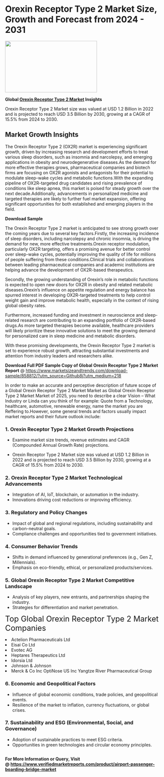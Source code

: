 <H1>Orexin Receptor Type 2 Market Size, Growth and Forecast from 2024 - 2031</H1><img class="aligncenter size-medium wp-image-584254" src="https://thirdeyenews.in/wp-content/uploads/2024/09/Global-Market-Research-300x168.jpeg" alt="" width="300" height="168" /><p><strong>Global&nbsp;<a href="https://www.marketsizeandtrends.com/download-sample/858812/?utm_source=Github8j?utm_medium=218">Orexin Receptor Type 2 Market</a> Insights</strong></p><p>Orexin Receptor Type 2 Market size was valued at USD 1.2 Billion in 2022 and is projected to reach USD 3.5 Billion by 2030, growing at a CAGR of 15.5% from 2024 to 2030.</p><p><h2>Market Growth Insights</h2> <p>The Orexin Receptor Type 2 (OX2R) market is experiencing significant growth, driven by increasing research and development efforts to treat various sleep disorders, such as insomnia and narcolepsy, and emerging applications in obesity and neurodegenerative diseases.As the demand for more effective therapies grows, pharmaceutical companies and biotech firms are focusing on OX2R agonists and antagonists for their potential to modulate sleep-wake cycles and metabolic functions.With the expanding pipeline of OX2R-targeted drug candidates and rising prevalence of conditions like sleep apnea, this market is poised for steady growth over the next decade.Additionally, advancements in personalized medicine and targeted therapies are likely to further fuel market expansion, offering significant opportunities for both established and emerging players in the field.</p> <p><strong>Download Sample</strong></p> <p>The Orexin Receptor Type 2 market is anticipated to see strong growth over the coming years due to several key factors.Firstly, the increasing incidence of sleep disorders, including narcolepsy and chronic insomnia, is driving the demand for new, more effective treatments.Orexin receptor modulation, particularly OX2R targeting, offers a promising avenue for better control over sleep-wake cycles, potentially improving the quality of life for millions of people suffering from these conditions.Clinical trials and collaborations between leading pharmaceutical companies and academic institutions are helping advance the development of OX2R-based therapeutics.</p> <p>Secondly, the growing understanding of Orexin’s role in metabolic functions is expected to open new doors for OX2R in obesity and related metabolic diseases.Orexin’s influence on appetite regulation and energy balance has spurred interest in developing OX2R-targeted treatments to help control weight gain and improve metabolic health, especially in the context of rising global obesity rates.</p> <p>Furthermore, increased funding and investment in neuroscience and sleep-related research are contributing to an expanding portfolio of OX2R-based drugs.As more targeted therapies become available, healthcare providers will likely prioritize these innovative solutions to meet the growing demand for personalized care in sleep medicine and metabolic disorders.</p> <p>With these promising developments, the Orexin Receptor Type 2 market is set to experience robust growth, attracting substantial investments and attention from industry leaders and researchers alike.</p> <p><span class=""><strong>Download Full PDF Sample Copy of Global Orexin Receptor Type 2 Market Report</strong> @ <a href="https://www.marketsizeandtrends.com/download-sample/858812/?utm_source=Github8j?utm_medium=218" target="_blank">https://www.marketsizeandtrends.com/download-sample/858812/?utm_source=Github8j?utm_medium=218</a></span></p><p>In order to make an accurate and perceptive description of future scope of a Global&nbsp;Orexin Receptor Type 2 Market Market as Global&nbsp;Orexin Receptor Type 2 Market Market of 2025, you need to describe a clear Vision &ndash; What Industry or Linda can you think of for example: Quote from a Technology, healthcare, automotive, renewable energy, name the market you are Reffering to.However, some general trends and factors usually impact market reports and their future outlook include:</p><h3>1.&nbsp;<strong>Orexin Receptor Type 2 Market Growth Projections</strong></h3><ul><li>Examine market size trends, revenue estimates and CAGR (Compounded Annual Growth Rate) projections.</li><li><p>Orexin Receptor Type 2 Market size was valued at USD 1.2 Billion in 2022 and is projected to reach USD 3.5 Billion by 2030, growing at a CAGR of 15.5% from 2024 to 2030.</p></li></ul><h3>2.&nbsp;<strong>Orexin Receptor Type 2 Market Technological Advancements</strong></h3><ul><li>Integration of AI, IoT, blockchain, or automation in the industry.</li><li>Innovations driving cost reductions or improving efficiency.</li></ul><h3>3.&nbsp;<strong>Regulatory and Policy Changes</strong></h3><ul><li>Impact of global and regional regulations, including sustainability and carbon-neutral goals.</li><li>Compliance challenges and opportunities tied to government initiatives.</li></ul><h3>4.&nbsp;<strong>Consumer Behavior Trends</strong></h3><ul><li>Shifts in demand influenced by generational preferences (e.g., Gen Z, Millennials).</li><li>Emphasis on eco-friendly, ethical, or personalized products/services.</li></ul><h3>5.&nbsp;<strong>Global Orexin Receptor Type 2 Market Competitive Landscape</strong></h3><ul><li>Analysis of key players, new entrants, and partnerships shaping the industry.</li><li>Strategies for differentiation and market penetration.</li></ul><p data-pm-slice="1 1 []"><span style="color: inherit; font-family: inherit; font-size: 25px;">Top Global Orexin Receptor Type 2 Market Companies</span></p><div class="" data-test-id=""><p><li>Actelion Pharmaceuticals Ltd</li><li> Eisai Co Ltd</li><li> Evotec AG</li><li> Heptares Therapeutics Ltd</li><li> Idorsia Ltd</li><li> Johnson & Johnson</li><li> Merck & Co Inc OptiNose US Inc Yangtze River Pharmaceutical Group</li></p></div><h3>6.&nbsp;<strong>Economic and Geopolitical Factors</strong></h3><ul><li>Influence of global economic conditions, trade policies, and geopolitical events.</li><li>Resilience of the market to inflation, currency fluctuations, or global crises.</li></ul><h3>7.&nbsp;<strong>Sustainability and ESG (Environmental, Social, and Governance)</strong></h3><ul><li>Adoption of sustainable practices to meet ESG criteria.</li><li>Opportunities in green technologies and circular economy principles.</li></ul><h2><strong style="font-size: 14px;">For More Information or Query, Visit @&nbsp;</strong><a style="background-color: #ffffff; font-size: 14px;" href="https://www.marketsizeandtrends.com/report/orexin-receptor-type-2-market/" target="_blank">https://www.verifiedmarketreports.com/product/airport-passenger-boarding-bridge-market</a></h2>